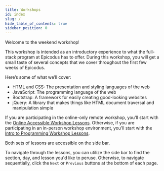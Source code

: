 ```yaml
---
title: Workshops
id: index
slug: /
hide_table_of_contents: true
sidebar_position: 0
---
```


Welcome to the weekend workshop! 

This workshop is intended as an introductory experience to what the full-stack program at Epicodus has to offer. During this workshop, you will get a small taste of several concepts that we cover throughout the first few weeks of Epicodus.

Here’s some of what we’ll cover:

* HTML and CSS: The presentation and styling languages of the web
* JavaScript: The programming language of the web
* Bootstrap: A framework for easily creating good-looking websites
* jQuery: A library that makes things like HTML document traversal and manipulation simple

If you are participating in the online-only remote workshop, you'll start with the [Online Accessible Workshop Lessons](/online-accessible-workshop/welcome-to-the-workshop). Otherwise, if you are participating in an in-person workshop environment, you'll start with the [Intro to Programming Workshop Lessons](/intro-to-programming-workshop/welcome). 

Both sets of lessons are accessible on the side bar.

To navigate through the lessons, you can utilize the side bar to find the section, day, and lesson you'd like to peruse. Otherwise, to navigate sequentially, click the `Next` or `Previous` buttons at the bottom of each page.
